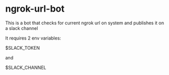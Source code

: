 # ngrok-url-bot

This is a bot that checks for current ngrok url on system and publishes it on a slack channel

It requires 2 env variables:

$SLACK_TOKEN

and

$SLACK_CHANNEL
